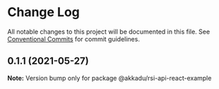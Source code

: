 # Change Log

All notable changes to this project will be documented in this file.
See [Conventional Commits](https://conventionalcommits.org) for commit guidelines.

## 0.1.1 (2021-05-27)

**Note:** Version bump only for package @akkadu/rsi-api-react-example
